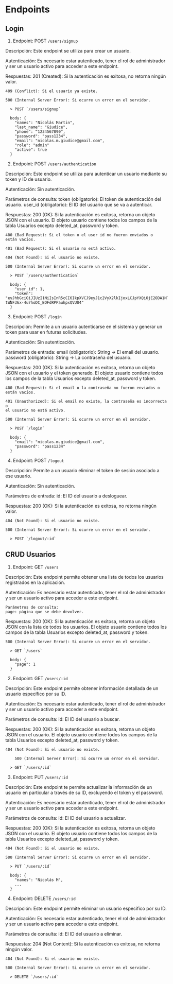 # Endpoints

## Login
  
  1. Endpoint: POST `/users/signup`

  Descripción:
    Este endpoint se utiliza para crear un usuario.

  Autenticación:
    Es necesario estar autenticado, tener el rol de administrador y ser un 
    usuario activo para acceder a este endpoint.

  Respuestas:
    201 (Created): Si la autenticación es exitosa, no retorna ningún
    valor.

    409 (Conflict): Si el usuario ya existe.

    500 (Internal Server Error): Si ocurre un error en el servidor.

  ```
    > POST `/users/signup`

    body: {
      "names": "Nicolás Martin",
      "last_name": "Giudice",
      “phone”: “1234567890”,
      "password": "pass1234",
      "email": "nicolas.m.giudice@gmail.com",
      "role": "admin"
      "active": true
    }
  ```
  
  2. Endpoint: POST `/users/authentication`

  Descripción:
    Este endpoint se utiliza para autenticar un usuario mediante su 
    token y ID de usuario.

  Autenticación:
    Sin autenticación.

  Parámetros de consulta:
    token (obligatorio): El token de autenticación del usuario.
    user_id (obligatorio): El ID del usuario que se va a autenticar.

  Respuestas:
    200 (OK): Si la autenticación es exitosa, retorna un objeto JSON 
    con el usuario. El objeto usuario contiene todos los campos de la 
    tabla Usuarios excepto deleted_at, password y token.

    400 (Bad Request): Si el token o el user id no fueron enviados o
    están vacíos.

    401 (Bad Request): Si el usuario no está activo.

    404 (Not Found): Si el usuario no existe.

    500 (Internal Server Error): Si ocurre un error en el servidor.

  ```
    > POST `/users/authentication`

    body: {
      "user_id": 1,
      "token": "eyJhbGciOiJIUzI1NiIsInR5cCI6IkpXVCJ9eyJ1c2VyX2lkIjoxLCJpYXQiOjE2ODA1NTkwMzB9hrfWi_EkN-tWNF36x-4u7hoDC_BOFdRPPauhpxQVUU4"
    }
  ```

  3. Endpoint: POST `/login`

  Descripción:
    Permite a un usuario autenticarse en el sistema y generar un token 
    para usar en futuras solicitudes.

  Autenticación:
    Sin autenticación.

  Parámetros de entrada:
    email (obligatorio): String -> El email del usuario.
    password (obligatorio): String -> La contraseña del usuario.

  Respuestas:
    200 (OK): Si la autenticación es exitosa, retorna un objeto JSON 
    con el usuario y el token generado. El objeto usuario contiene todos 
    los campos de la tabla Usuarios excepto deleted_at, password y
    token.

    400 (Bad Request): Si el email o la contraseña no fueron enviados o
    están vacíos.

    401 (Unauthorized): Si el email no existe, la contraseña es incorrecta o 
    el usuario no está activo.

    500 (Internal Server Error): Si ocurre un error en el servidor.

  ```
    > POST `/login`

    body: {
      "email": "nicolas.m.giudice@gmail.com",
      "password": "pass1234"
    }
  ```

  4. Endpoint: POST `/logout`

  Descripción:
    Permite a un usuario eliminar el token de sesión asociado a ese usuario. 

  Autenticación:
    Sin autenticación.

  Parámetros de entrada:
    id: El ID del usuario a desloguear.

  Respuestas:
    200 (OK): Si la autenticación es exitosa, no retorna ningún
    valor.

    404 (Not Found): Si el usuario no existe.

    500 (Internal Server Error): Si ocurre un error en el servidor.

  ```
    > POST `/logout/:id`

  ```

## CRUD Usuarios
  
  1. Endpoint: GET `/users`

  Descripción:
    Este endpoint permite obtener una lista de todos los usuarios 
    registrados en la aplicación.

  Autenticación:
    Es necesario estar autenticado, tener el rol de administrador y ser un 
    usuario activo para acceder a este endpoint.

	Parámetros de consulta:
    page: página que se debe devolver.

  Respuestas:
    200 (OK): Si la autenticación es exitosa, retorna un objeto JSON 
    con la lista de todos los usuarios. El objeto usuario contiene 
    todos los campos de la tabla Usuarios excepto deleted_at, 
    password y token.

    500 (Internal Server Error): Si ocurre un error en el servidor.

  ```
    > GET `/users`

    body: {
      "page": 1
    }
  ```

  2. Endpoint: GET `/users/:id`
  
  Descripción:
    Este endpoint permite obtener información detallada de un usuario 
    específico por su ID.

  Autenticación:
    Es necesario estar autenticado, tener el rol de administrador y ser un 
    usuario activo para acceder a este endpoint.
  
  Parámetros de consulta:
    id: El ID del usuario a buscar.

  Respuestas:
    200 (OK): Si la autenticación es exitosa, retorna un objeto JSON 
    con el usuario. El objeto usuario contiene todos los campos de la 
    tabla Usuarios excepto deleted_at, password y token.

    404 (Not Found): Si el usuario no existe.
		
		500 (Internal Server Error): Si ocurre un error en el servidor.

  ```
    > GET `/users/:id`
  ```
  
  3. Endpoint: PUT `/users/:id`

  Descripción:
    Este endpoint te permite actualizar la información de un usuario en 
    particular a través de su ID, excluyendo el token y el password.

  Autenticación:
    Es necesario estar autenticado, tener el rol de administrador y ser un 
    usuario activo para acceder a este endpoint.
  
  Parámetros de consulta:
    id: El ID del usuario a actualizar.

  Respuestas:
    200 (OK): Si la autenticación es exitosa, retorna un objeto JSON 
    con el usuario. El objeto usuario contiene todos los campos de la 
    tabla Usuarios excepto deleted_at, password y token.

    404 (Not Found): Si el usuario no existe.

    500 (Internal Server Error): Si ocurre un error en el servidor.
    
  ```
    > PUT `/users/:id`
  
    body: {
      "names": "Nicolás M",
      ...
    }
  ```

  4. Endpoint: DELETE `/users/:id`

  Descripción:
    Este endpoint permite eliminar un usuario específico por su ID.

  Autenticación:
    Es necesario estar autenticado, tener el rol de administrador y ser un 
    usuario activo para acceder a este endpoint.

  Parámetros de consulta:
    id: El ID del usuario a eliminar.

  Respuestas:
    204 (Not Content): Si la autenticación es exitosa, no retorna ningún
  	valor.

    404 (Not Found): Si el usuario no existe.

    500 (Internal Server Error): Si ocurre un error en el servidor.

  ```
    > DELETE `/users/:id`
  ```